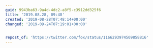 ```yaml
---
guid: 9943ba63-9a4d-4dc2-a8f5-c3912dd325f6
title: '2019.08.28, 09:48'
created: '2019-08-28T07:48:14+00:00'
changed: '2019-09-24T07:19:01+00:00'


repost_of: 'https://twitter.com/fox/status/1166293974509858816'
---
```


